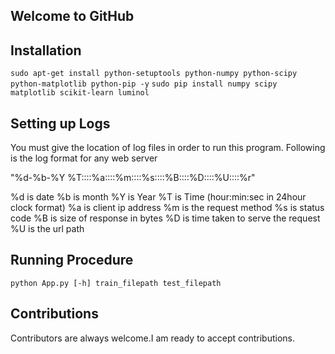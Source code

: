 ## Welcome to GitHub


## Installation

`sudo apt-get install python-setuptools python-numpy python-scipy python-matplotlib python-pip -y`
`sudo pip install numpy scipy matplotlib scikit-learn luminol`

## Setting up Logs

You must give the location of log files in order to run this program. Following is the log format for any web server

"%d-%b-%Y %T::::%a::::%m::::%s::::%B::::%D::::%U::::%r"

%d is date
%b is month
%Y is Year
%T is Time (hour:min:sec in 24hour clock format)
%a is client ip address
%m is the request method
%s is status code
%B is size of response in bytes
%D is time taken to serve the request
%U is the url path

## Running Procedure

`python App.py [-h] train_filepath test_filepath`

## Contributions

Contributors are always welcome.I am ready to accept contributions.
